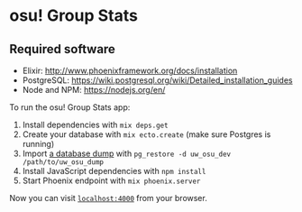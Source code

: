 # osu! Group Stats

## Required software

* Elixir: http://www.phoenixframework.org/docs/installation
* PostgreSQL: https://wiki.postgresql.org/wiki/Detailed_installation_guides
* Node and NPM: https://nodejs.org/en/

To run the osu! Group Stats app:

  1. Install dependencies with `mix deps.get`
  2. Create your database with `mix ecto.create` (make sure Postgres is running)
  3. Import [a database dump](https://www.dropbox.com/s/6cmgvht8iicnswq/uw_osu_dump_008?dl=0) with `pg_restore -d uw_osu_dev /path/to/uw_osu_dump`
  4. Install JavaScript dependencies with `npm install`
  3. Start Phoenix endpoint with `mix phoenix.server`

Now you can visit [`localhost:4000`](http://localhost:4000) from your browser.
